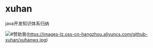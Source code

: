 # xuhan
java开发知识体系归纳



![#赞助我](https://images-lz.oss-cn-hangzhou.aliyuncs.com/github-xuhan/xuhanwx.jpg)(https://images-lz.oss-cn-hangzhou.aliyuncs.com/github-xuhan/xuhanwx.jpg)
